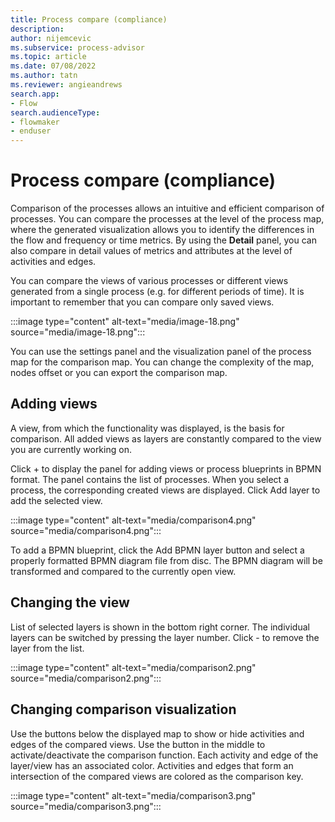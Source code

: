 ```yaml
---
title: Process compare (compliance)
description:
author: nijemcevic
ms.subservice: process-advisor
ms.topic: article
ms.date: 07/08/2022
ms.author: tatn
ms.reviewer: angieandrews
search.app:
- Flow
search.audienceType:
- flowmaker
- enduser
---
```


# Process compare (compliance)

Comparison of the processes allows an intuitive and efficient comparison of processes. You can compare the processes at the level of the process map, where the generated visualization allows you to identify the differences in the flow and frequency or time metrics. By using the **Detail** panel, you can also compare in detail values of metrics and attributes at the level of activities and edges.

You can compare the views of various processes or different views generated from a single process (e.g. for different periods of time). It is important to remember that you can compare only saved views.

:::image type="content" alt-text="media/image-18.png" source="media/image-18.png":::

You can use the settings panel and the visualization panel of the process map for the comparison map. You can change the complexity of the map, nodes offset or you can export the comparison map.

## Adding views

A view, from which the functionality was displayed, is the basis for comparison. All added views as layers are constantly compared to the view you are currently working on.

Click + to display the panel for adding views or process blueprints in BPMN format. The panel contains the list of processes. When you select a process, the corresponding created views are displayed. Click Add layer to add the selected view.

:::image type="content" alt-text="media/comparison4.png" source="media/comparison4.png":::

To add a BPMN blueprint, click the Add BPMN layer button and select a properly formatted BPMN diagram file from disc. The BPMN diagram will be transformed and compared to the currently open view.

## Changing the view

List of selected layers is shown in the bottom right corner. The individual layers can be switched by pressing the layer number. Click - to remove the layer from the list.

:::image type="content" alt-text="media/comparison2.png" source="media/comparison2.png":::

## Changing comparison visualization

Use the buttons below the displayed map to show or hide activities and edges of the compared views. Use the button in the middle to activate/deactivate the comparison function. Each activity and edge of the layer/view has an associated color. Activities and edges that form an intersection of the compared views are colored as the comparison key.

:::image type="content" alt-text="media/comparison3.png" source="media/comparison3.png":::


